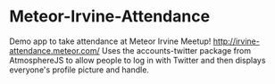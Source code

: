 # Meteor-Irvine-Attendance
Demo app to take attendance at Meteor Irvine Meetup! http://irvine-attendance.meteor.com/
Uses the accounts-twitter package from AtmosphereJS to allow people to log in with Twitter and then displays everyone's profile picture and handle.
